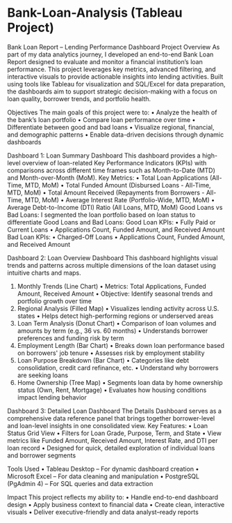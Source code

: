 # Bank-Loan-Analysis (Tableau Project)

Bank Loan Report – Lending Performance Dashboard
Project Overview
As part of my data analytics journey, I developed an end-to-end Bank Loan Report designed to evaluate and monitor a financial institution’s loan performance. This project leverages key metrics, advanced filtering, and interactive visuals to provide actionable insights into lending activities. Built using tools like Tableau for visualization and SQL/Excel for data preparation, the dashboards aim to support strategic decision-making with a focus on loan quality, borrower trends, and portfolio health.
 
Objectives
The main goals of this project were to:
•	Analyze the health of the bank’s loan portfolio
•	Compare loan performance over time
•	Differentiate between good and bad loans
•	Visualize regional, financial, and demographic patterns
•	Enable data-driven decisions through dynamic dashboards
 
Dashboard 1: Loan Summary Dashboard
This dashboard provides a high-level overview of loan-related Key Performance Indicators (KPIs) with comparisons across different time frames such as Month-to-Date (MTD) and Month-over-Month (MoM).
Key Metrics:
•	Total Loan Applications (All-Time, MTD, MoM)
•	Total Funded Amount (Disbursed Loans - All-Time, MTD, MoM)
•	Total Amount Received (Repayments from Borrowers - All-Time, MTD, MoM)
•	Average Interest Rate (Portfolio-Wide, MTD, MoM)
•	Average Debt-to-Income (DTI) Ratio (All Loans, MTD, MoM)
Good Loans vs Bad Loans:
I segmented the loan portfolio based on loan status to differentiate Good Loans and Bad Loans:
Good Loan KPIs:
•	Fully Paid or Current Loans
•	Applications Count, Funded Amount, and Received Amount
Bad Loan KPIs:
•	Charged-Off Loans
•	Applications Count, Funded Amount, and Received Amount
 
Dashboard 2: Loan Overview Dashboard
This dashboard highlights visual trends and patterns across multiple dimensions of the loan dataset using intuitive charts and maps.
1. Monthly Trends (Line Chart)
•	Metrics: Total Applications, Funded Amount, Received Amount
•	Objective: Identify seasonal trends and portfolio growth over time
2. Regional Analysis (Filled Map)
•	Visualizes lending activity across U.S. states
•	Helps detect high-performing regions or underserved areas
3. Loan Term Analysis (Donut Chart)
•	Comparison of loan volumes and amounts by term (e.g., 36 vs. 60 months)
•	Understands borrower preferences and funding risk by term
4. Employment Length (Bar Chart)
•	Breaks down loan performance based on borrowers' job tenure
•	Assesses risk by employment stability
5. Loan Purpose Breakdown (Bar Chart)
•	Categories like debt consolidation, credit card refinance, etc.
•	Understand why borrowers are seeking loans
6. Home Ownership (Tree Map)
•	Segments loan data by home ownership status (Own, Rent, Mortgage)
•	Evaluates how housing conditions impact lending behavior
 
Dashboard 3: Detailed Loan Dashboard
The Details Dashboard serves as a comprehensive data reference panel that brings together borrower-level and loan-level insights in one consolidated view.
Key Features:
•	Loan Status Grid View
•	Filters for Loan Grade, Purpose, Term, and State
•	View metrics like Funded Amount, Received Amount, Interest Rate, and DTI per loan record
•	Designed for quick, detailed exploration of individual loans and borrower segments
 
Tools Used
•	Tableau Desktop – For dynamic dashboard creation
•	Microsoft Excel – For data cleaning and manipulation
•	PostgreSQL (PgAdmin 4) – For SQL queries and data extraction
 
Impact
This project reflects my ability to:
•	Handle end-to-end dashboard design
•	Apply business context to financial data
•	Create clean, interactive visuals
•	Deliver executive-friendly and data analyst–ready reports
